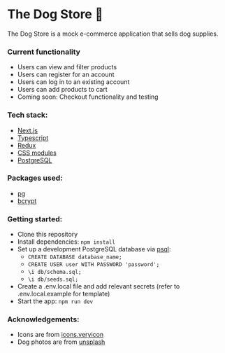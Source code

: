 # The Dog Store 🐶

The Dog Store is a mock e-commerce application that sells dog supplies.

### Current functionality
- Users can view and filter products
- Users can register for an account
- Users can log in to an existing account
- Users can add products to cart
- Coming soon: Checkout functionality and testing

### Tech stack:
- [Next.js](https://nextjs.org/)
- [Typescript](https://www.typescriptlang.org/)
- [Redux](https://redux.js.org/)
- [CSS modules](https://nextjs.org/docs/app/building-your-application/styling/css-modules)
- [PostgreSQL](https://www.postgresql.org/)

### Packages used:
- [pg](https://www.npmjs.com/package/pg)
- [bcrypt](https://www.npmjs.com/package/bcrypt)

### Getting started:
- Clone this repository
- Install dependencies: `npm install`
- Set up a development PostgreSQL database via [psql](https://www.postgresql.org/docs/current/app-psql.html#:~:text=psql):
  - `CREATE DATABASE database_name;`
  - `CREATE USER user WITH PASSWORD 'password';`
  - `\i db/schema.sql;`
  - `\i db/seeds.sql;`
- Create a .env.local file and add relevant secrets (refer to .env.local.example for template)
- Start the app: `npm run dev`

### Acknowledgements:
- Icons are from [icons.veryicon](https://veryicon.com)
- Dog photos are from [unsplash](https://unsplash.com/photos)